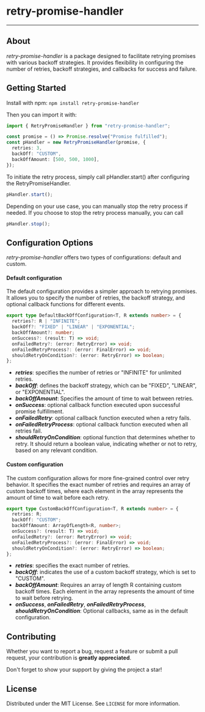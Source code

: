 # retry-promise-handler

<hr />

## About

_retry-promise-handler_ is a package designed to facilitate retrying promises with various backoff strategies. It provides flexibility in configuring the number of retries, backoff strategies, and callbacks for success and failure.

## Getting Started

Install with npm:
`npm install retry-promise-handler`

Then you can import it with:

```typescript
import { RetryPromiseHandler } from "retry-promise-handler";

const promise = () => Promise.resolve("Promise fulfilled");
const pHandler = new RetryPromiseHandler(promise, {
  retries: 3,
  backOff: "CUSTOM",
  backOffAmount: [500, 500, 1000],
});
```

To initiate the retry process, simply call pHandler.start() after configuring the RetryPromiseHandler.

```typescript
pHandler.start();
```

Depending on your use case, you can manually stop the retry process if needed. If you choose to stop the retry process manually, you can call

```typescript
pHandler.stop();
```

## Configuration Options

_retry-promise-handler_ offers two types of configurations: default and custom.

#### Default configuration

The default configuration provides a simpler approach to retrying promises. It allows you to specify the number of retries, the backoff strategy, and optional callback functions for different events.

```typescript
export type DefaultBackOffConfiguration<T, R extends number> = {
  retries?: R | "INFINITE";
  backOff?: "FIXED" | "LINEAR" | "EXPONENTIAL";
  backOffAmount?: number;
  onSuccess?: (result: T) => void;
  onFailedRetry?: (error: RetryError) => void;
  onFailedRetryProcess?: (error: FinalError) => void;
  shouldRetryOnCondition?: (error: RetryError) => boolean;
};
```

- **_retries_**: specifies the number of retries or "INFINITE" for unlimited retries.
- **_backOff_**: defines the backoff strategy, which can be "FIXED", "LINEAR", or "EXPONENTIAL".
- **_backOffAmount_**: Specifies the amount of time to wait between retries.
- **_onSuccess_**: optional callback function executed upon successful promise fulfillment.
- **_onFailedRetry_**: optional callback function executed when a retry fails.
- **_onFailedRetryProcess_**: optional callback function executed when all retries fail.
- **_shouldRetryOnCondition_**: optional function that determines whether to retry. It should return a boolean value, indicating whether or not to retry, based on any relevant condition.

#### Custom configuration

The custom configuration allows for more fine-grained control over retry behavior. It specifies the exact number of retries and requires an array of custom backoff times, where each element in the array represents the amount of time to wait before each retry.

```typescript
export type CustomBackOffConfiguration<T, R extends number> = {
  retries: R;
  backOff: "CUSTOM";
  backOffAmount: ArrayOfLength<R, number>;
  onSuccess?: (result: T) => void;
  onFailedRetry?: (error: RetryError) => void;
  onFailedRetryProcess?: (error: FinalError) => void;
  shouldRetryOnCondition?: (error: RetryError) => boolean;
};
```

- **_retries_**: specifies the exact number of retries.
- **_backOff_**: indicates the use of a custom backoff strategy, which is set to "CUSTOM".
- **_backOffAmount_**: Requires an array of length R containing custom backoff times. Each element in the array represents the amount of time to wait before retrying.
- **_onSuccess_**, **_onFailedRetry_**, **_onFailedRetryProcess_**, **_shouldRetryOnCondition_**: Optional callbacks, same as in the default configuration.

## Contributing

Whether you want to report a bug, request a feature or submit a pull request, your contribution is **greatly appreciated**.

Don't forget to show your support by giving the project a star!

## License

Distributed under the MIT License. See `LICENSE` for more information.
